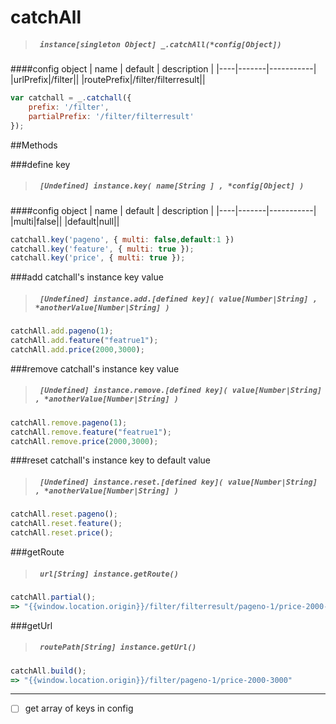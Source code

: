 # catchAll
> ##### ``` instance[singleton Object] _.catchAll(*config[Object])```
####config object
| name | default | description |
|----|-------|-----------|
|urlPrefix|/filter||
|routePrefix|/filter/filterresult||
```javascript
var catchall = _.catchall({
    prefix: '/filter',
    partialPrefix: '/filter/filterresult'
});
```

##Methods

###define key
> ##### ``` [Undefined] instance.key( name[String ] , *config[Object] )```
####config object
| name | default | description |
|----|-------|-----------|
|multi|false||
|default|null||

``` javascript
catchall.key('pageno', { multi: false,default:1 })
catchall.key('feature', { multi: true });
catchall.key('price', { multi: true });
```
###add catchall's instance key value
> ##### ``` [Undefined] instance.add.[defined key]( value[Number|String] , *anotherValue[Number|String] )```

``` javascript
catchAll.add.pageno(1);
catchAll.add.feature("featrue1");
catchAll.add.price(2000,3000);
```
###remove catchall's instance key value
> ##### ``` [Undefined] instance.remove.[defined key]( value[Number|String] , *anotherValue[Number|String] )```

``` javascript
catchAll.remove.pageno(1);
catchAll.remove.feature("featrue1");
catchAll.remove.price(2000,3000);
```
###reset catchall's instance key to default value
> ##### ``` [Undefined] instance.reset.[defined key]( value[Number|String] , *anotherValue[Number|String] )```

``` javascript
catchAll.reset.pageno();
catchAll.reset.feature();
catchAll.reset.price();
```
###getRoute
> ##### ``` url[String] instance.getRoute()```

``` javascript
catchAll.partial();
=> "{{window.location.origin}}/filter/filterresult/pageno-1/price-2000-3000"
```
###getUrl
> ##### ``` routePath[String] instance.getUrl()```

``` javascript
catchAll.build();
=> "{{window.location.origin}}/filter/pageno-1/price-2000-3000"
```

----------------------------------------------------
- [ ] get array of keys in config
